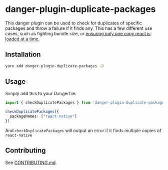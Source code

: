 
# danger-plugin-duplicate-packages

This danger plugin can be used to check for duplicates of specific packages and throw a failure if it finds any.  This has a few different use cases, such as fighting bundle size, or [ensuring only one copy react is loaded at a time](https://reactjs.org/warnings/refs-must-have-owner.html#multiple-copies-of-react).

## Installation

```sh
yarn add danger-plugin-duplicate-packages -D
```

## Usage

Simply add this to your Dangerfile:

```typescript
import { checkDuplicatePackages } from 'danger-plugin-duplicate-packages'

checkDuplicatePackages({
  packageNames: ["react-native"]
})
```

And `checkDuplicatePackages` will output an error if it finds multiple copies of `react-native`

## Contributing

See [CONTRIBUTING.md](CONTRIBUTING.md).
